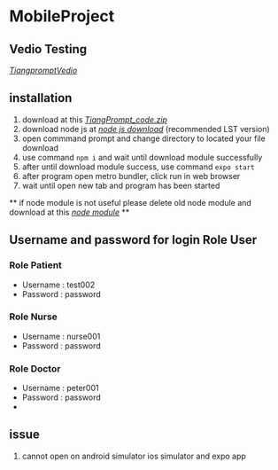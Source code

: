 # MobileProject

## Vedio Testing

*[TiangpromptVedio](https://youtu.be/Jfnfb_UXRSI)*

## installation

1. download at this *[TiangPrompt_code.zip](https://github.com/panupongth148/MobileProject/releases/tag/demo)*
2. download node js at *[node js download](https://nodejs.org/en/)* (recommended LST version)
3. open commmand prompt and change directory to located your file download
4. use command ``` npm i ``` and wait until download module successfully
5. after until download module success, use command ``` expo start ```
6. after program open metro bundler, click run in web browser
7. wait until open new tab and program has been started

** if node module is not useful please delete old node module and download at this *[node module](https://drive.google.com/file/d/1FdtqZJhUgFtvxIBjB8vkNn5yCtp9Qssc/view?usp=sharing)* **

## Username and password for login Role User

### Role Patient
* Username : test002
* Password : password
### Role Nurse
* Username : nurse001
* Password : password
### Role Doctor
* Username : peter001
* Password : password
* 
## issue

1. cannot open on android simulator ios simulator and expo app
